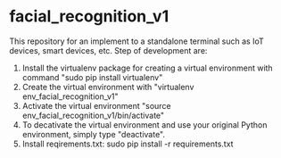 # facial_recognition_v1
This repository for an implement to a standalone terminal such as IoT devices, smart devices, etc.
Step of development are:
1. Install the virtualenv package for creating a virtual environment with command "sudo pip install virtualenv"
2. Create the virtual environment with "virtualenv env_facial_recognition_v1"
3. Activate the virtual environment "source env_facial_recognition_v1/bin/activate"
4. To decativate the virtual environment and use your original Python environment, simply type "deactivate".
5. Install reqirements.txt: sudo pip install -r requirements.txt 

